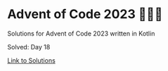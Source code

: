 # Advent of Code 2023 🎄🌟🎅
Solutions for Advent of Code 2023 written in Kotlin

Solved: Day 18

[Link to Solutions](https://github.com/patrick-elmquist/Advent-of-Code-2023/tree/main/src/main/kotlin)
